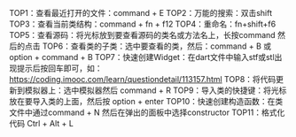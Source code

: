 TOP1：查看最近打开的文件：command + E
TOP2：万能的搜索：双击shift
TOP3：查看当前类结构：command + fn + f12
TOP4：重命名：fn+shift+f6
TOP5：查看源码：将光标放到要查看源码的类名或方法名上，长按command 然后的点击
TOP6：查看类的子类：选中要查看的类，然后：command + B 或 option + command + B
TOP7：快速创建Widget：在dart文件中输入stf或stl出现提示后按回车即可，如：https://coding.imooc.com/learn/questiondetail/113157.html
TOP8：将代码更新到模拟器上：选中模拟器然后 command + R
TOP9：导入类的快捷键：将光标放在要导入类的上面，然后按 option + enter
TOP10：快速创建构造函数：在类文件中通过command + N 然后在弹出的面板中选择constructor
TOP11：格式化代码 Ctrl + Alt + L